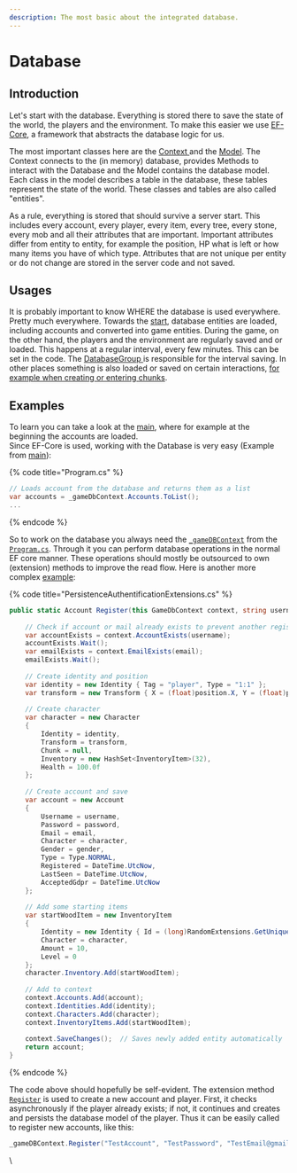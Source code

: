 ```yaml
---
description: The most basic about the integrated database.
---
```


# Database

## Introduction

Let's start with the database. Everything is stored there to save the state of the world, the players and the environment. To make this easier we use [EF-Core](https://github.com/dotnet/efcore), a framework that abstracts the database logic for us.

The most important classes here are the [Context ](https://github.com/Parallel-Origin/PO-Server/blob/78acfe53e7234d61f1cdd0f0a300ac16e9997c2c/ParallelOriginGameServer/Server/Persistence/Context.cs)and the [Model](https://github.com/Parallel-Origin/PO-Server/blob/master/ParallelOriginGameServer/Server/Persistence/Model.cs). The Context connects to the (in memory) database, provides Methods to interact with the Database and the Model contains the database model. Each class in the model describes a table in the database, these tables represent the state of the world. These classes and tables are also called "entities".

As a rule, everything is stored that should survive a server start. This includes every account, every player, every item, every tree, every stone, every mob and all their attributes that are important. Important attributes differ from entity to entity, for example the position, HP what is left or how many items you have of which type. Attributes that are not unique per entity or do not change are stored in the server code and not saved.

## Usages

It is probably important to know WHERE the database is used everywhere. Pretty much everywhere. Towards the [start](https://github.com/Parallel-Origin/PO-Server/blob/78acfe53e7234d61f1cdd0f0a300ac16e9997c2c/ParallelOriginGameServer/Program.cs#L200C9-L200C57), database entities are loaded, including accounts and converted into game entities. During the game, on the other hand, the players and the environment are regularly saved and or loaded. This happens at a regular interval, every few minutes. This can be set in the code. The [DatabaseGroup ](https://github.com/Parallel-Origin/PO-Server/blob/78acfe53e7234d61f1cdd0f0a300ac16e9997c2c/ParallelOriginGameServer/Server/Systems/PersistenceSystems.cs#L33)is responsible for the interval saving. In other places something is also loaded or saved on certain interactions, [for example when creating or entering chunks](https://github.com/Parallel-Origin/PO-Server/blob/78acfe53e7234d61f1cdd0f0a300ac16e9997c2c/ParallelOriginGameServer/Server/Extensions/PersistenceEnvironmentExtensions.cs).

## Examples

To learn you can take a look at the [main](https://github.com/Parallel-Origin/PO-Server/blob/78acfe53e7234d61f1cdd0f0a300ac16e9997c2c/ParallelOriginGameServer/Program.cs#L200C9-L200C57), where for example at the beginning the accounts are loaded.\
Since EF-Core is used, working with the Database is very easy (Example from [main](https://github.com/Parallel-Origin/PO-Server/blob/78acfe53e7234d61f1cdd0f0a300ac16e9997c2c/ParallelOriginGameServer/Program.cs#L200C9-L200C57)):

{% code title="Program.cs" %}
```csharp
// Loads account from the database and returns them as a list
var accounts = _gameDbContext.Accounts.ToList();
...
```
{% endcode %}

So to work on the database you always need the [`_gameDBContext`](https://github.com/Parallel-Origin/PO-Server/blob/78acfe53e7234d61f1cdd0f0a300ac16e9997c2c/ParallelOriginGameServer/Program.cs#L75) from the [`Program.cs`](https://github.com/Parallel-Origin/PO-Server/blob/78acfe53e7234d61f1cdd0f0a300ac16e9997c2c/ParallelOriginGameServer/Program.cs#L75). Through it you can perform database operations in the normal EF core manner. These operations should mostly be outsourced to own (extension) methods to improve the read flow. Here is another more complex [example](https://github.com/Parallel-Origin/PO-Server/blob/78acfe53e7234d61f1cdd0f0a300ac16e9997c2c/ParallelOriginGameServer/Server/Extensions/PersistenceAuthentificationExtensions.cs#L65):

{% code title="PersistenceAuthentificationExtensions.cs" %}
```csharp
public static Account Register(this GameDbContext context, string username, string password, string email, Gender gender, Vector2d position = default) {
        
    // Check if account or mail already exists to prevent another registration...
    var accountExists = context.AccountExists(username);
    accountExists.Wait();
    var emailExists = context.EmailExists(email);
    emailExists.Wait();
    
    // Create identity and position
    var identity = new Identity { Tag = "player", Type = "1:1" };
    var transform = new Transform { X = (float)position.X, Y = (float)position.Y, RotX = 0, RotY = 0, RotZ = 0 };
    
    // Create character
    var character = new Character
    {
        Identity = identity,
        Transform = transform,
        Chunk = null,
        Inventory = new HashSet<InventoryItem>(32),
        Health = 100.0f
    };
    
    // Create account and save
    var account = new Account
    {
        Username = username,
        Password = password,
        Email = email,
        Character = character,
        Gender = gender,
        Type = Type.NORMAL,
        Registered = DateTime.UtcNow,
        LastSeen = DateTime.UtcNow,
        AcceptedGdpr = DateTime.UtcNow
    };
    
    // Add some starting items
    var startWoodItem = new InventoryItem
    {
        Identity = new Identity { Id = (long)RandomExtensions.GetUniqueULong(), Type = Types.Gold, Tag = Tags.Item },
        Character = character,
        Amount = 10,
        Level = 0
    };
    character.Inventory.Add(startWoodItem);
    
    // Add to context
    context.Accounts.Add(account);
    context.Identities.Add(identity);
    context.Characters.Add(character);
    context.InventoryItems.Add(startWoodItem);
    
    context.SaveChanges();  // Saves newly added entity automatically
    return account;
}
```
{% endcode %}

The code above should hopefully be self-evident. The extension method [`Register`](https://github.com/Parallel-Origin/PO-Server/blob/78acfe53e7234d61f1cdd0f0a300ac16e9997c2c/ParallelOriginGameServer/Server/Extensions/PersistenceAuthentificationExtensions.cs#L65) is used to create a new account and player. First, it checks asynchronously if the player already exists; if not, it continues and creates and persists the database model of the player. Thus it can be easily called to register new accounts, like this:

```csharp
_gameDBContext.Register("TestAccount", "TestPassword", "TestEmail@gmail.com", Gender.Male, new Position{ X = 9.1f, Y = 54.1f}); 
```

\

